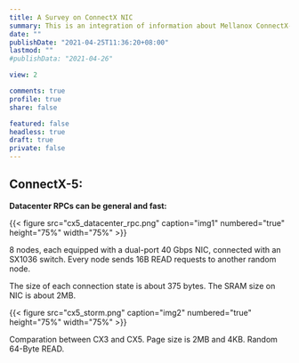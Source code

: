 ```yaml
---
title: A Survey on ConnectX NIC
summary: This is an integration of information about Mellanox ConnectX-3, ConnectX-4 and ConnectX-5 NIC.
date: ""
publishDate: "2021-04-25T11:36:20+08:00"
lastmod: ""
#publishData: "2021-04-26"

view: 2

comments: true
profile: true
share: false

featured: false
headless: true
draft: true
private: false
---
```


## ConnectX-5:
**Datacenter RPCs can be general and fast:**

{{< figure src="cx5_datacenter_rpc.png" caption="img1" numbered="true" height="75%" width="75%" >}}

8 nodes, each equipped with a dual-port 40 Gbps NIC, connected with an SX1036 switch. Every node sends 16B READ requests to another random node.

The size of each connection state is about 375 bytes. The SRAM size on NIC is about 2MB.

{{< figure src="cx5_storm.png" caption="img2" numbered="true" height="75%" width="75%" >}}

Comparation between CX3 and CX5. Page size is 2MB and 4KB. Random 64-Byte READ.